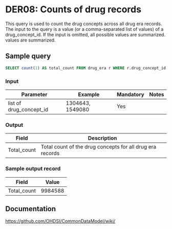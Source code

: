 # DER08: Counts of drug records

This query is used to count the drug concepts across all drug era records. The input to the query is a value (or a comma-separated list of values) of a drug_concept_id. If the input is omitted, all possible values are summarized. values are summarized.

## Sample query
```sql
SELECT count(1) AS total_count FROM drug_era r WHERE r.drug_concept_id in (1304643, 1549080);
```

### Input

|  Parameter |  Example |  Mandatory |  Notes |
| --- | --- | --- | --- |
| list of drug_concept_id | 1304643, 1549080 | Yes |   |

### Output

|  Field |  Description |
| --- | --- |
| Total_count |  Total count of the drug concepts for all drug era records |

### Sample output record

|  Field |  Value |
| --- | --- |
| Total_count |  9984588 |



## Documentation
https://github.com/OHDSI/CommonDataModel/wiki/

